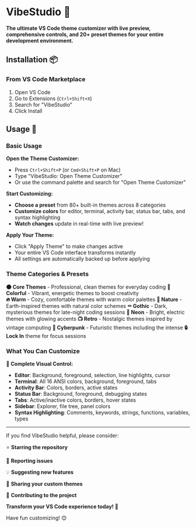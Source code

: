 # VibeStudio 🎨

**The ultimate VS Code theme customizer with live preview, comprehensive controls, and 20+ preset themes for your entire development environment.**

## Installation 📦

### From VS Code Marketplace

1. Open VS Code
2. Go to Extensions (`Ctrl+Shift+X`)
3. Search for "VibeStudio"
4. Click Install

## Usage 🚀

### Basic Usage

**Open the Theme Customizer:**

- Press `Ctrl+Shift+P` (or `Cmd+Shift+P` on Mac)
- Type "VibeStudio: Open Theme Customizer"
- Or use the command palette and search for "Open Theme Customizer"

**Start Customizing:**

- **Choose a preset** from 80+ built-in themes across 8 categories
- **Customize colors** for editor, terminal, activity bar, status bar, tabs, and syntax highlighting
- **Watch changes** update in real-time with live preview!

**Apply Your Theme:**

- Click "Apply Theme" to make changes active
- Your entire VS Code interface transforms instantly
- All settings are automatically backed up before applying

### Theme Categories & Presets

**🌑 Core Themes** - Professional, clean themes for everyday coding
**🌈 Colorful** - Vibrant, energetic themes to boost creativity  
**🔥 Warm** - Cozy, comfortable themes with warm color palettes
**🌿 Nature** - Earth-inspired themes with natural color schemes
**⚰️ Gothic** - Dark, mysterious themes for late-night coding sessions
**💫 Neon** - Bright, electric themes with glowing accents
**📺 Retro** - Nostalgic themes inspired by vintage computing
**🤖 Cyberpunk** - Futuristic themes including the intense **🔒 Lock In** theme for focus sessions

### What You Can Customize

**🎨 Complete Visual Control:**

- **Editor**: Background, foreground, selection, line highlights, cursor
- **Terminal**: All 16 ANSI colors, background, foreground, tabs
- **Activity Bar**: Colors, borders, active states
- **Status Bar**: Background, foreground, debugging states
- **Tabs**: Active/inactive colors, borders, hover states
- **Sidebar**: Explorer, file tree, panel colors
- **Syntax Highlighting**: Comments, keywords, strings, functions, variables, types

---

If you find VibeStudio helpful, please consider:

⭐ **Starring the repository**

🐛 **Reporting issues**

💡 **Suggesting new features**

🎨 **Sharing your custom themes**

🤝 **Contributing to the project**

**Transform your VS Code experience today!** 🚀

Have fun customizing! 😊
